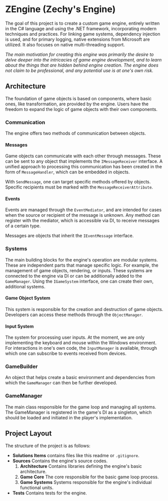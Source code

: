 ﻿# ZEngine (Zechy's Engine)

The goal of this project is to create a custom game engine, entirely written in the C# language and using the .NET framework, incorporating
modern techniques and practices. For linking game systems, dependency injection is used, and for primary logging,
native extensions from Microsoft are utilized. It also focuses on native multi-threading support.

_The main motivation for creating this engine was primarily the desire to delve deeper into the intricacies of game engine development, and
to learn about the things that are hidden behind engine creation. The engine does not claim to be professional, and any potential use
is at one's own risk._

## Architecture

The foundation of game objects is based on components, where basic ones, like transformation, are provided by the engine. Users have
the freedom to expand the logic of game objects with their own components.

### Communication

The engine offers two methods of communication between objects.

#### Messages

Game objects can communicate with each other through messages. These can be sent to any object that implements the
`IMessageReceiver` interface. A unified approach to processing this communication has been created in the form of `MessageHandler`, which can be embedded in objects.

With `SendMessage`, one can target specific methods offered by objects. Specific recipients must be marked with
the `MessageReceiverAttribute`.

#### Events

Events are managed through the `EventMediator`, and are intended for cases when the source or recipient of the message is unknown. Any method can register
with the mediator, which is accessible via DI, to receive messages of a certain type.

Messages are objects that inherit the `IEventMessage` interface.

### Systems

The main building blocks for the engine's operation are modular systems. These are independent parts that manage specific
logic. For example, the management of game objects, rendering, or inputs. These systems are connected to the engine via DI or
can be additionally added to the `GameManager`. Using the `IGameSystem` interface, one can create their own, additional systems.

#### Game Object System

This system is responsible for the creation and destruction of game objects. Developers can access these methods through
the `ObjectManager`.

#### Input System

The system for processing user inputs. At the moment, we are only implementing the keyboard and mouse within the Windows environment.
For interactions in one's own code, the `InputManager` is available, through which one can subscribe to events received from
devices.

### GameBuilder

An object that helps create a basic environment and dependencies from which the `GameManager` can then be further developed.

### GameManager

The main class responsible for the game loop and managing all systems. The GameManager is registered in the game's DI as a singleton,
which should be loaded and initiated in the player's implementation.

## Project Layout

The structure of the project is as follows:

* **Solutions Items** contains files like this readme or `.gitignore`.
* **Sources** Contains the engine's source codes.
    1. **Architecture** Contains libraries defining the engine's basic architecture.
    2. **Game Core** The core responsible for the basic game loop process.
    3. **Game Systems** Systems responsible for the engine's individual functional units.
* **Tests** Contains tests for the engine.